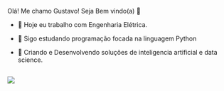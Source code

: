 Olá! Me chamo Gustavo! Seja Bem vindo(a) 👋

- 🔭 Hoje eu trabalho com Engenharia Elétrica.
- 🌱 Sigo estudando programação focada na linguagem Python
- 🤖 Criando e Desenvolvendo soluções de inteligencia artificial e data science.


  
  ##
 
<div> 
  <a href="https://www.linkedin.com/in/gustavo-sacchi" target="_blank"><img src="https://img.shields.io/badge/-LinkedIn-%230077B5?style=for-the-badge&logo=linkedin&logoColor=white" target="_blank"></a> 

</div>
